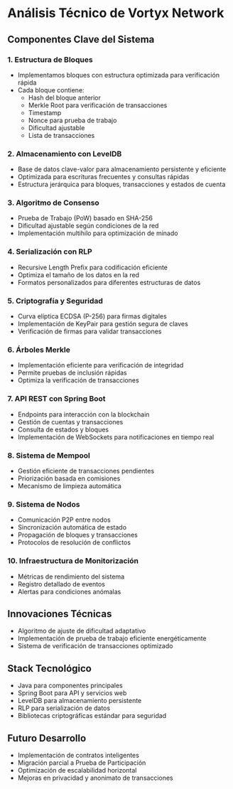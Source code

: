 # Análisis Técnico de Vortyx Network

## Componentes Clave del Sistema

### 1. Estructura de Bloques
- Implementamos bloques con estructura optimizada para verificación rápida
- Cada bloque contiene:
    - Hash del bloque anterior
    - Merkle Root para verificación de transacciones
    - Timestamp
    - Nonce para prueba de trabajo
    - Dificultad ajustable
    - Lista de transacciones

### 2. Almacenamiento con LevelDB
- Base de datos clave-valor para almacenamiento persistente y eficiente
- Optimizada para escrituras frecuentes y consultas rápidas
- Estructura jerárquica para bloques, transacciones y estados de cuenta

### 3. Algoritmo de Consenso
- Prueba de Trabajo (PoW) basado en SHA-256
- Dificultad ajustable según condiciones de la red
- Implementación multihilo para optimización de minado

### 4. Serialización con RLP
- Recursive Length Prefix para codificación eficiente
- Optimiza el tamaño de los datos en la red
- Formatos personalizados para diferentes estructuras de datos

### 5. Criptografía y Seguridad
- Curva elíptica ECDSA (P-256) para firmas digitales
- Implementación de KeyPair para gestión segura de claves
- Verificación de firmas para validar transacciones

### 6. Árboles Merkle
- Implementación eficiente para verificación de integridad
- Permite pruebas de inclusión rápidas
- Optimiza la verificación de transacciones

### 7. API REST con Spring Boot
- Endpoints para interacción con la blockchain
- Gestión de cuentas y transacciones
- Consulta de estados y bloques
- Implementación de WebSockets para notificaciones en tiempo real

### 8. Sistema de Mempool
- Gestión eficiente de transacciones pendientes
- Priorización basada en comisiones
- Mecanismo de limpieza automática

### 9. Sistema de Nodos
- Comunicación P2P entre nodos
- Sincronización automática de estado
- Propagación de bloques y transacciones
- Protocolos de resolución de conflictos

### 10. Infraestructura de Monitorización
- Métricas de rendimiento del sistema
- Registro detallado de eventos
- Alertas para condiciones anómalas

## Innovaciones Técnicas
- Algoritmo de ajuste de dificultad adaptativo
- Implementación de prueba de trabajo eficiente energéticamente
- Sistema de verificación de transacciones optimizado

## Stack Tecnológico
- Java para componentes principales
- Spring Boot para API y servicios web
- LevelDB para almacenamiento persistente
- RLP para serialización de datos
- Bibliotecas criptográficas estándar para seguridad

## Futuro Desarrollo
- Implementación de contratos inteligentes
- Migración parcial a Prueba de Participación
- Optimización de escalabilidad horizontal
- Mejoras en privacidad y anonimato de transacciones